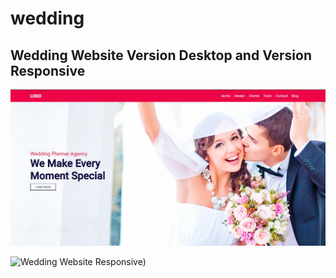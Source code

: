 # wedding

## Wedding Website Version Desktop and Version Responsive

![Wedding Website](https://github.com/edesiojnr/wedding/blob/main/wedding.jpg)

![Wedding Website Responsive](![https://github.com/edesiojnr/wedding/blob/main/wedding_responsive.jpg))
